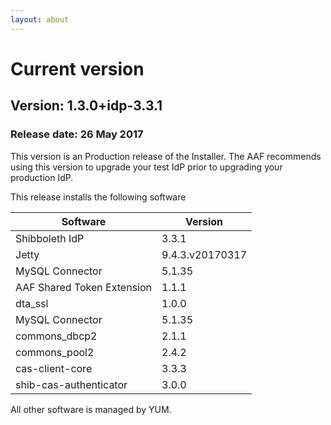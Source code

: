 ```yaml
---
layout: about
---
```


# Current version

## Version: 1.3.0+idp-3.3.1

### Release date: 26 May 2017

This version is an Production release of the Installer. The AAF recommends using this version to upgrade your test IdP prior to upgrading your production IdP.

This release installs the following software

| Software | Version |
| -------- | ------- |
| Shibboleth IdP | 3.3.1 |
| Jetty | 9.4.3.v20170317 |
| MySQL Connector | 5.1.35 |
| AAF Shared Token Extension | 1.1.1 |
| dta_ssl | 1.0.0 |
| MySQL Connector  | 5.1.35  |
| commons_dbcp2 | 2.1.1 |
| commons_pool2 | 2.4.2 |
| cas-client-core | 3.3.3 |
| shib-cas-authenticator | 3.0.0 |

All other software is managed by YUM.

